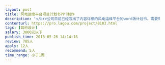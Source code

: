 ```yaml
---                
layout: post       
title: 风电运维平台项目计划书PPT制作           
description: '</br>公司目前已经写出了内容详细的风电运维平台的word版计划书，需要有设计经验和互联网产品工作经验的设计师将word版本的计划书制作成可以展示的PPT。要求是能准确理解我公司项目的内容和特点，并且设计出的作品简洁大方，适合于对政府机关工作人员展示。</br>'     
contenturl: https://pro.lagou.com/project/8103.html      
tags: [其他设计]            
salary: 3000元以下          
publish_time: 2018-05-26 14:14:18         
review: 785人                   
apply: 12人                   
recommend: 5人                   
time_range: 小于1周              
---                 
```

